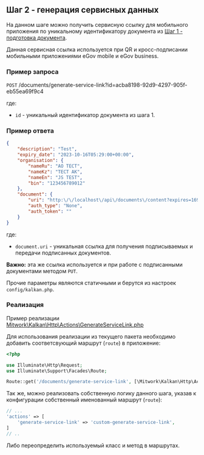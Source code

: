 ## Шаг 2 - генерация сервисных данных

На данном шаге можно получить сервисную ссылку для мобильного приложения по уникальному идентификатору документа из [Шаг 1 - подготовка документа](STEP_10_STORE_DOCUMENT.md).

Данная сервисная ссылка используется при QR и кросс-подписании мобильными приложениями eGov mobile и eGov business.

### Пример запроса

`POST` /documents/generate-service-link?id=acba8198-92d9-4297-905f-eb55ea69f9c4

где:

 - `id` - уникальный идентификатор документа из шага 1.

### Пример ответа

```json
{
    "description": "Test",
    "expiry_date": "2023-10-16T05:29:00+00:00",
    "organisation": {
        "nameRu": "АО ТЕСТ",
        "nameKz": "ТЕСТ АК",
        "nameEn": "JS TEST",
        "bin": "123456789012"
    },
    "document": {
        "uri": "http:\/\/localhost\/api\/documents\/content?expires=1697434323&id=acba8198-92d9-4297-905f-eb55ea69f9c4&signature=e8ad6b13467532f02f3b54e7bd428939a5ac99d639b322294d281ff02961ab8f",
        "auth_type": "None",
        "auth_token": ""
    }
}
```

где:

- `document.uri` - уникальная ссылка для получения подписываемых и передачи подписанных документов.

**Важно:** эта же ссылка используется и при работе с подписанными документами методом `PUT`.

Прочие параметры являются статичными и берутся из настроек `config/kalkan.php`.

### Реализация

Пример реализации [Mitwork\Kalkan\Http\Actions\GenerateServiceLink.php](../src/Http/Actions/GenerateServiceLink.php)

Для использования реализации из текущего пакета необходимо добавить соответсвующий маршрут (`route`) в приложение:

```php
<?php

use Illuminate\Http\Request;
use Illuminate\Support\Facades\Route;

Route::get('/documents/generate-service-link', [\Mitwork\Kalkan\Http\Actions\GenerateServiceLink::class, 'generate'])->name(config('kalkan.actions.generate-service-link'));
```

Так же, можно реализовать собственную логику данного шага, указав к конфигурации собственный именованный маршрут (`route`):

```php
// ...
'actions' => [
    'generate-service-link' => 'custom-generate-service-link',
]
// ..
```

Либо переопределить используемый класс и метод в маршрутах.
